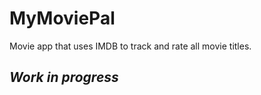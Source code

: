 # MyMoviePal

Movie app that uses IMDB to track and rate all movie titles.

## ***Work in progress***
 <!---http://www.omdbapi.com/?apikey=4f7bb29&t=--->
